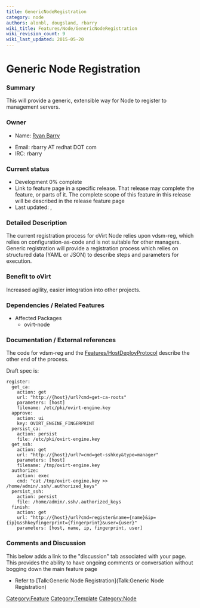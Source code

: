 ```yaml
---
title: GenericNodeRegistration
category: node
authors: alonbl, dougsland, rbarry
wiki_title: Features/Node/GenericNodeRegistration
wiki_revision_count: 9
wiki_last_updated: 2015-05-20
---
```


# Generic Node Registration

### Summary

This will provide a generic, extensible way for Node to register to management servers.

### Owner

*   Name: [ Ryan Barry](User:rbarry)

<!-- -->

*   Email: rbarry AT redhat DOT com
*   IRC: rbarry

### Current status

*   Development 0% complete
*   Link to feature page in a specific release. That release may complete the feature, or parts of it. The complete scope of this feature in this release will be described in the release feature page
*   Last updated: ,

### Detailed Description

The current registration process for oVirt Node relies upon vdsm-reg, which relies on configuration-as-code and is not suitable for other managers. Generic registration will provide a registration process which relies on structured data (YAML or JSON) to describe steps and parameters for execution.

### Benefit to oVirt

Increased agility, easier integration into other projects.

### Dependencies / Related Features

*   Affected Packages
    -   ovirt-node

### Documentation / External references

The code for vdsm-reg and the [Features/HostDeployProtocol](Features/HostDeployProtocol) describe the other end of the process.

Draft spec is:

    register:
      get_ca:
        action: get
        url: "http://{host}/url?cmd=get-ca-roots"
        parameters: [host]
        filename: /etc/pki/ovirt-engine.key
      approve:
        action: ui
        key: OVIRT_ENGINE_FINGERPRINT
      persist_ca:
        action: persist
        file: /etc/pki/ovirt-engine.key
      get_ssh:
        action: get
        url: "http://{host}/url?=cmd=get-sshkey&type=manager"
        parameters: [host]
        filename: /tmp/ovirt-engine.key
      authorize:
        action: exec
        cmd: "cat /tmp/ovirt-engine.key >> /home/admin/.ssh/.authorized_keys"
      persist_ssh:
        action: persist
        file: /home/admin/.ssh/.authorized_keys
      finish:
        action: get
        url: "http://{host}/url?cmd=register&name={name}&ip={ip}&sshkeyfingerprint={fingerprint}&user={user}"
        parameters: [host, name, ip, fingerprint, user]

### Comments and Discussion

This below adds a link to the "discussion" tab associated with your page. This provides the ability to have ongoing comments or conversation without bogging down the main feature page

*   Refer to [Talk:Generic Node Registration](Talk:Generic Node Registration)

<Category:Feature> <Category:Template> <Category:Node>
